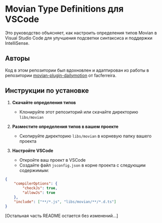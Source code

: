 # Movian Type Definitions для VSCode

Это руководство объясняет, как настроить определения типов Movian в Visual Studio Code для улучшения подсветки синтаксиса и поддержки IntelliSense.

## Авторы

Код в этом репозитории был вдохновлен и адаптирован из работы в репозитории [movian-plugin-dailymotion](https://github.com/facferreira/movian-plugin-dailymotion/tree/master/src/ts/libs) от facferreira.

## Инструкции по установке

1. **Скачайте определения типов**
   - Клонируйте этот репозиторий или скачайте директорию `libs/movian`

2. **Разместите определения типов в вашем проекте**
   - Скопируйте директорию `libs/movian` в корневую папку вашего проекта

3. **Настройте VSCode**
   - Откройте ваш проект в VSCode
   - Создайте файл `jsconfig.json` в корне проекта с следующим содержимым:

```json
{
    "compilerOptions": {
        "checkJs": true,
        "allowJs": true
    },
    "include": ["**/*.js", "libs/movian/**/*.d.ts"]
}
```

[Остальная часть README остается без изменений...]
